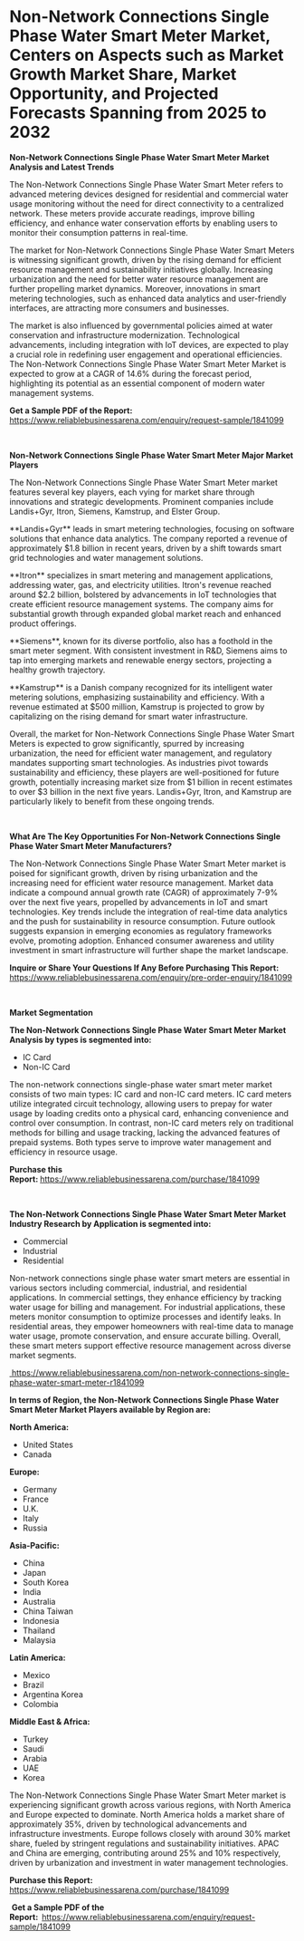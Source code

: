 <p><h1>Non-Network Connections Single Phase Water Smart Meter Market, Centers on Aspects such as Market Growth Market Share, Market Opportunity, and Projected Forecasts Spanning from 2025 to 2032</h1></p><p><strong>Non-Network Connections Single Phase Water Smart Meter Market Analysis and Latest Trends</strong></p>
<p><p>The Non-Network Connections Single Phase Water Smart Meter refers to advanced metering devices designed for residential and commercial water usage monitoring without the need for direct connectivity to a centralized network. These meters provide accurate readings, improve billing efficiency, and enhance water conservation efforts by enabling users to monitor their consumption patterns in real-time. </p><p>The market for Non-Network Connections Single Phase Water Smart Meters is witnessing significant growth, driven by the rising demand for efficient resource management and sustainability initiatives globally. Increasing urbanization and the need for better water resource management are further propelling market dynamics. Moreover, innovations in smart metering technologies, such as enhanced data analytics and user-friendly interfaces, are attracting more consumers and businesses.</p><p>The market is also influenced by governmental policies aimed at water conservation and infrastructure modernization. Technological advancements, including integration with IoT devices, are expected to play a crucial role in redefining user engagement and operational efficiencies. The Non-Network Connections Single Phase Water Smart Meter Market is expected to grow at a CAGR of 14.6% during the forecast period, highlighting its potential as an essential component of modern water management systems.</p></p>
<p><strong>Get a Sample PDF of the Report:&nbsp;</strong> <a href="https://www.reliablebusinessarena.com/enquiry/request-sample/1841099?utm_campaign=3067&utm_medium=2&utm_source=Github&utm_content=ia&utm_term=16042025&utm_id=non-network-connections-single-phase-water-smart-meter">https://www.reliablebusinessarena.com/enquiry/request-sample/1841099</a></p>
<p>&nbsp;</p>
<p><strong>Non-Network Connections Single Phase Water Smart Meter Major Market Players</strong></p>
<p><p>The Non-Network Connections Single Phase Water Smart Meter market features several key players, each vying for market share through innovations and strategic developments. Prominent companies include Landis+Gyr, Itron, Siemens, Kamstrup, and Elster Group.</p><p>**Landis+Gyr** leads in smart metering technologies, focusing on software solutions that enhance data analytics. The company reported a revenue of approximately $1.8 billion in recent years, driven by a shift towards smart grid technologies and water management solutions.</p><p>**Itron** specializes in smart metering and management applications, addressing water, gas, and electricity utilities. Itron's revenue reached around $2.2 billion, bolstered by advancements in IoT technologies that create efficient resource management systems. The company aims for substantial growth through expanded global market reach and enhanced product offerings.</p><p>**Siemens**, known for its diverse portfolio, also has a foothold in the smart meter segment. With consistent investment in R&D, Siemens aims to tap into emerging markets and renewable energy sectors, projecting a healthy growth trajectory.</p><p>**Kamstrup** is a Danish company recognized for its intelligent water metering solutions, emphasizing sustainability and efficiency. With a revenue estimated at $500 million, Kamstrup is projected to grow by capitalizing on the rising demand for smart water infrastructure.</p><p>Overall, the market for Non-Network Connections Single Phase Water Smart Meters is expected to grow significantly, spurred by increasing urbanization, the need for efficient water management, and regulatory mandates supporting smart technologies. As industries pivot towards sustainability and efficiency, these players are well-positioned for future growth, potentially increasing market size from $1 billion in recent estimates to over $3 billion in the next five years. Landis+Gyr, Itron, and Kamstrup are particularly likely to benefit from these ongoing trends.</p></p>
<p>&nbsp;</p>
<p><strong>What Are The Key Opportunities For Non-Network Connections Single Phase Water Smart Meter Manufacturers?</strong></p>
<p><p>The Non-Network Connections Single Phase Water Smart Meter market is poised for significant growth, driven by rising urbanization and the increasing need for efficient water resource management. Market data indicate a compound annual growth rate (CAGR) of approximately 7-9% over the next five years, propelled by advancements in IoT and smart technologies. Key trends include the integration of real-time data analytics and the push for sustainability in resource consumption. Future outlook suggests expansion in emerging economies as regulatory frameworks evolve, promoting adoption. Enhanced consumer awareness and utility investment in smart infrastructure will further shape the market landscape.</p></p>
<p><strong>Inquire or Share Your Questions If Any Before Purchasing This Report:</strong> <a href="https://www.reliablebusinessarena.com/enquiry/pre-order-enquiry/1841099?utm_campaign=3067&utm_medium=2&utm_source=Github&utm_content=ia&utm_term=16042025&utm_id=non-network-connections-single-phase-water-smart-meter">https://www.reliablebusinessarena.com/enquiry/pre-order-enquiry/1841099</a></p>
<p>&nbsp;</p>
<p><strong>Market Segmentation</strong></p>
<p><strong>The Non-Network Connections Single Phase Water Smart Meter Market Analysis by types is segmented into:</strong></p>
<p><ul><li>IC Card</li><li>Non-IC Card</li></ul></p>
<p><p>The non-network connections single-phase water smart meter market consists of two main types: IC card and non-IC card meters. IC card meters utilize integrated circuit technology, allowing users to prepay for water usage by loading credits onto a physical card, enhancing convenience and control over consumption. In contrast, non-IC card meters rely on traditional methods for billing and usage tracking, lacking the advanced features of prepaid systems. Both types serve to improve water management and efficiency in resource usage.</p></p>
<p><strong>Purchase this Report:&nbsp;</strong><a href="https://www.reliablebusinessarena.com/purchase/1841099?utm_campaign=3067&utm_medium=2&utm_source=Github&utm_content=ia&utm_term=16042025&utm_id=non-network-connections-single-phase-water-smart-meter">https://www.reliablebusinessarena.com/purchase/1841099</a></p>
<p>&nbsp;</p>
<p><strong>The Non-Network Connections Single Phase Water Smart Meter Market Industry Research by Application is segmented into:</strong></p>
<p><ul><li>Commercial</li><li>Industrial</li><li>Residential</li></ul></p>
<p><p>Non-network connections single phase water smart meters are essential in various sectors including commercial, industrial, and residential applications. In commercial settings, they enhance efficiency by tracking water usage for billing and management. For industrial applications, these meters monitor consumption to optimize processes and identify leaks. In residential areas, they empower homeowners with real-time data to manage water usage, promote conservation, and ensure accurate billing. Overall, these smart meters support effective resource management across diverse market segments.</p></p>
<p><a href="https://www.reliablebusinessarena.com/non-network-connections-single-phase-water-smart-meter-r1841099?utm_campaign=3067&utm_medium=2&utm_source=Github&utm_content=ia&utm_term=16042025&utm_id=non-network-connections-single-phase-water-smart-meter">&nbsp;https://www.reliablebusinessarena.com/non-network-connections-single-phase-water-smart-meter-r1841099</a></p>
<p><strong>In terms of Region, the Non-Network Connections Single Phase Water Smart Meter Market Players available by Region are:</strong></p>
<p>
    <p> <strong> North America: </strong>
        <ul>
            <li>United States</li>
            <li>Canada</li>
        </ul>
        </p> 
    <p> <strong> Europe: </strong>
        <ul>
            <li>Germany</li>
            <li>France</li>
            <li>U.K.</li>
            <li>Italy</li>
            <li>Russia</li>
        </ul>
        </p> 
    <p> <strong> Asia-Pacific: </strong>
        <ul>
            <li>China</li>
            <li>Japan</li>
            <li>South Korea</li>
            <li>India</li>
            <li>Australia</li>
            <li>China Taiwan</li>
            <li>Indonesia</li>
            <li>Thailand</li>
            <li>Malaysia</li>
        </ul>
        </p> 
    <p> <strong> Latin America: </strong>
        <ul>
            <li>Mexico</li>
            <li>Brazil</li>
            <li>Argentina Korea</li>
            <li>Colombia</li>
        </ul>
        </p> 
    <p> <strong> Middle East & Africa: </strong>
        <ul>
            <li>Turkey</li>
            <li>Saudi</li>
            <li>Arabia</li>
            <li>UAE</li>
            <li>Korea</li>
        </ul>
    </p>
    </p>
<p><p>The Non-Network Connections Single Phase Water Smart Meter market is experiencing significant growth across various regions, with North America and Europe expected to dominate. North America holds a market share of approximately 35%, driven by technological advancements and infrastructure investments. Europe follows closely with around 30% market share, fueled by stringent regulations and sustainability initiatives. APAC and China are emerging, contributing around 25% and 10% respectively, driven by urbanization and investment in water management technologies.</p></p>
<p><strong>Purchase this Report: </strong><a href="https://www.reliablebusinessarena.com/purchase/1841099?utm_campaign=3067&utm_medium=2&utm_source=Github&utm_content=ia&utm_term=16042025&utm_id=non-network-connections-single-phase-water-smart-meter">https://www.reliablebusinessarena.com/purchase/1841099</a></p>
<p>&nbsp;<strong>Get a Sample PDF of the Report:&nbsp;&nbsp;</strong><a href="https://www.reliablebusinessarena.com/enquiry/request-sample/1841099?utm_campaign=3067&utm_medium=2&utm_source=Github&utm_content=ia&utm_term=16042025&utm_id=non-network-connections-single-phase-water-smart-meter">https://www.reliablebusinessarena.com/enquiry/request-sample/1841099</a></p>
<p><strong></strong></p>
<p><p></p><p></p><p></p></p>